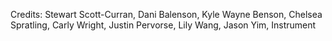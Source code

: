Credits: Stewart Scott-Curran, Dani Balenson, Kyle Wayne Benson, Chelsea Spratling, Carly Wright, Justin Pervorse, Lily Wang, Jason Yim, Instrument
